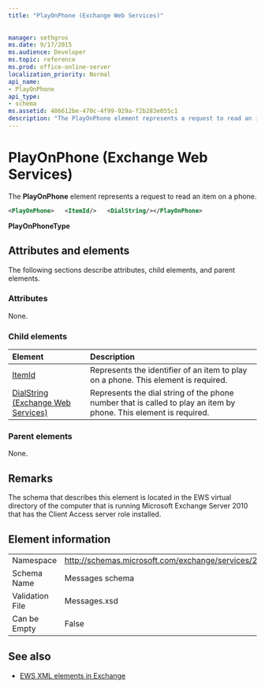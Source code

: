 ```yaml
---
title: "PlayOnPhone (Exchange Web Services)"
 
 
manager: sethgros
ms.date: 9/17/2015
ms.audience: Developer
ms.topic: reference
ms.prod: office-online-server
localization_priority: Normal
api_name:
- PlayOnPhone
api_type:
- schema
ms.assetid: 486612be-470c-4f99-929a-f2b283e055c1
description: "The PlayOnPhone element represents a request to read an item on a phone."
---
```


# PlayOnPhone (Exchange Web Services)

The **PlayOnPhone** element represents a request to read an item on a phone. 
  
```xml
<PlayOnPhone>   <ItemId/>   <DialString/></PlayOnPhone>
```

 **PlayOnPhoneType**
## Attributes and elements

The following sections describe attributes, child elements, and parent elements.
  
### Attributes

None.
  
### Child elements

|**Element**|**Description**|
|:-----|:-----|
|[ItemId](itemid.md) <br/> |Represents the identifier of an item to play on a phone. This element is required.  <br/> |
|[DialString (Exchange Web Services)](dialstring-exchange-web-services.md) <br/> |Represents the dial string of the phone number that is called to play an item by phone. This element is required.  <br/> |
   
### Parent elements

None.
  
## Remarks

The schema that describes this element is located in the EWS virtual directory of the computer that is running Microsoft Exchange Server 2010 that has the Client Access server role installed.
  
## Element information

|||
|:-----|:-----|
|Namespace  <br/> |http://schemas.microsoft.com/exchange/services/2006/messages  <br/> |
|Schema Name  <br/> |Messages schema  <br/> |
|Validation File  <br/> |Messages.xsd  <br/> |
|Can be Empty  <br/> |False  <br/> |
   
## See also



- [EWS XML elements in Exchange](ews-xml-elements-in-exchange.md)

